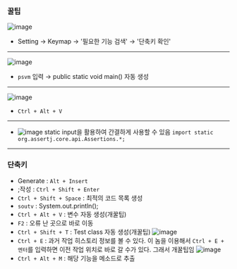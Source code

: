 ### 꿀팁
![image](https://user-images.githubusercontent.com/39082893/104796707-1031b400-57fc-11eb-8c7e-f947de01bc4a.png)
* Setting → Keymap → '필요한 기능 검색' → '단축키 확인'
---


![image](https://user-images.githubusercontent.com/39082893/104834608-ece23400-58e3-11eb-9e1a-eb343e0d57f1.png)
* `psvm` 입력 → public static void main() 자동 생성

---
![image](https://user-images.githubusercontent.com/39082893/104834698-827dc380-58e4-11eb-93ba-e3ad0a7349eb.png)

* `Ctrl + Alt + V`
---
 * ![image](https://user-images.githubusercontent.com/39082893/105335136-06081f00-5c1b-11eb-86d6-8d0df563a9c9.png)
static input을 활용하여 간결하게 사용할 수 있음
`import static org.assertj.core.api.Assertions.*;`
---

 
### 단축키
* Generate : `Alt + Insert`
* ;작성 : `Ctrl + Shift + Enter`
* `Ctrl + Shift + Space` : 최적의 코드 목록 생성
* `soutv` : System.out.println();
* `Ctrl + Alt + V` : 변수 자동 생성(개꿀팁)
* `F2` : 오류 난 곳으로 바로 이동
* `Ctrl + Shift + T` : Test class 자동 생성(개꿀팁)
![image](https://user-images.githubusercontent.com/39082893/105335293-3b147180-5c1b-11eb-9b80-ad807f9da2f7.png)
* `Ctrl + E` : 과거 작업 히스토리 정보를 볼 수 있다.
이 놈을 이용해서 `Ctrl + E + 엔터`를 입력하면 이전 작업 위치로 바로 갈 수가 있다. 그래서 개꿀팁임
![image](https://user-images.githubusercontent.com/39082893/105353098-27c0d080-5c32-11eb-8466-9fe70d6b1594.png)
* `Ctrl + Alt + M` : 해당 기능을 메소드로 추출
